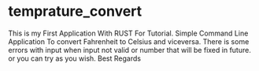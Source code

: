 # temprature_convert
This is my First Application With RUST For Tutorial. 
Simple Command Line Application To convert Fahrenheit to Celsius and viceversa. There is some errors with input when input not valid or number that will be fixed in future. or you can try as you wish.
Best Regards
